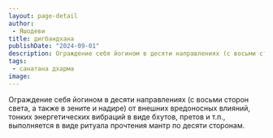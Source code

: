 ```yaml
---
layout: page-detail
author:
 - Яшодеви
title: дигбандхана
publishDate: "2024-09-01"
description: Ограждение себя йогином в десяти направлениях (с восьми сторон света, а также в зените и надире) от внешних вредоносных влияний, тонких энергетических вибраций в виде бхутов, претов и т.п., выполняется в виде ритуала прочтения мантр по десяти сторонам.
tags:
 - санатана дхарма
image: 
---
```


Ограждение себя йогином в десяти направлениях (с восьми сторон света, а также в зените и надире) от внешних вредоносных влияний, тонких энергетических вибраций в виде бхутов, претов и т.п., выполняется в виде ритуала прочтения мантр по десяти сторонам.

